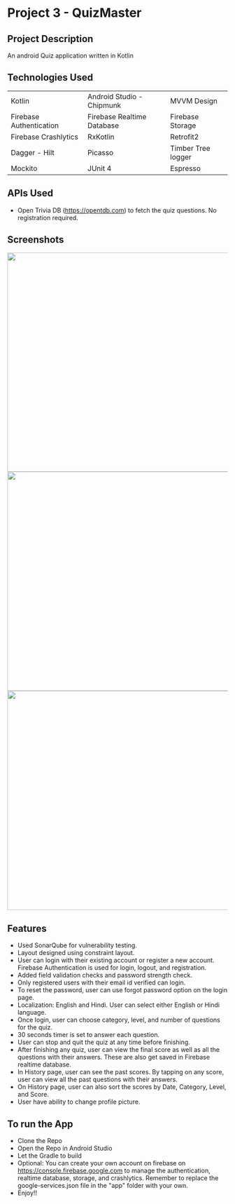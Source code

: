 
# Project 3 - QuizMaster

## Project Description
An android Quiz application written in Kotlin

## Technologies Used
|               |               |          | 
| ------------- | ------------- | -------- |
| Kotlin          | Android Studio - Chipmunk         | MVVM Design  |
| Firebase Authentication           | Firebase Realtime Database         | Firebase Storage  |
| Firebase Crashlytics          | RxKotlin       | Retrofit2 |
| Dagger - Hilt         | Picasso      | Timber Tree logger|
| Mockito           | JUnit 4       | Espresso|

## APIs Used
* Open Trivia DB (https://opentdb.com) to fetch the quiz questions. No registration required.

## Screenshots

<img src = "https://github.com/SuneelKM/QuizMaster/blob/master/screenshot/1.png" width=1200 height=500>
<img src = "https://github.com/SuneelKM/QuizMaster/blob/master/screenshot/2.png" width=1200 height=500>
<img src = "https://github.com/SuneelKM/QuizMaster/blob/master/screenshot/3.png" width=1200 height=500>

## Features
* Used SonarQube for vulnerability testing.
* Layout designed using constraint layout.
* User can login with their existing account or register a new account. Firebase Authentication is used for login, logout, and registration.
* Added field validation checks and password strength check.
* Only registered users with their email id verified can login.
* To reset the password, user can use forgot password option on the login page.
* Localization: English and Hindi. User can select either English or Hindi language.
* Once login, user can choose category, level, and number of questions for the quiz.
* 30 seconds timer is set to answer each question. 
* User can stop and quit the quiz at any time before finishing.
* After finishing any quiz, user can view the final score as well as all the questions with their answers. These are also get saved in Firebase realtime database.
* In History page, user can see the past scores. By tapping on any score, user can view all the past questions with their answers.
* On History page, user can also sort the scores by Date, Category, Level, and Score.
* User have ability to change profile picture.


## To run the App
* Clone the Repo
* Open the Repo in Android Studio
* Let the Gradle to build
* Optional: You can create your own account on firebase on https://console.firebase.google.com to manage the authentication, realtime database, storage, and crashlytics. Remember to replace the google-services.json file in the "app" folder with your own.
* Enjoy!!


